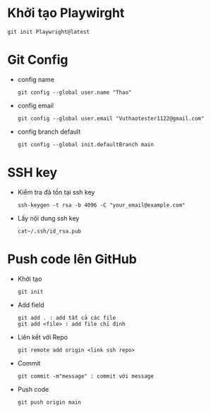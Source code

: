 # Khởi tạo Playwirght
    git init Playwright@latest

# Git Config
- config name 

      git config --global user.name "Thao"

- config email

      git config --global user.email "Vuthaotester1122@gmail.com"

- config branch default
     
      git config --global init.defaultBranch main

# SSH key 

- Kiểm tra đã tồn tại ssh key 

      ssh-keygen -t rsa -b 4096 -C "your_email@example.com"

- Lấy nội dung ssh key

      cat~/.ssh/id_rsa.pub

# Push code lên GitHub

- Khởi tạo

      git init

- Add field

      git add . : add tất cả các file
      git add <file> : add file chỉ định

- Liên kết với Repo

      git remote add origin <link ssh repo>

- Commit

      git commit -m"message" : commit với message

- Push code

      git push origin main